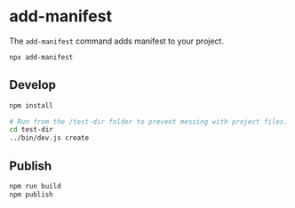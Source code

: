 # add-manifest

The `add-manifest` command adds manifest to your project.

```bash
npx add-manifest
```

## Develop

```bash
npm install

# Run from the /test-dir folder to prevent messing with project files.
cd test-dir
../bin/dev.js create
```

## Publish

```bash
npm run build
npm publish
```

